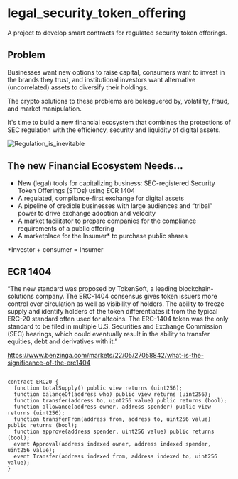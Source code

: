 # legal_security_token_offering
A project to develop smart contracts for regulated security token offerings.

## Problem

Businesses want new options to raise capital, consumers want to invest in the brands they trust, and institutional investors want alternative (uncorrelated) assets to diversify their holdings.

The crypto solutions to these problems are beleaguered by, volatility, fraud, and market manipulation.

It's time to build a new financial ecosystem that combines the protections of SEC regulation with the efficiency, security and liquidity of digital assets.

![Regulation_is_inevitable](https://user-images.githubusercontent.com/94941017/168478549-2edbe604-4bf7-4c07-9607-1172dc89dff0.png)

## The new Financial Ecosystem Needs…

* New (legal) tools for capitalizing business: SEC-registered Security Token Offerings (STOs) using ECR 1404
* A regulated, compliance-first exchange for digital assets
* A pipeline of credible businesses with large audiences and “tribal” power to drive exchange adoption and velocity
* A market facilitator to prepare companies for the compliance requirements of a public offering
* A marketplace for the Insumer* to purchase public shares

*Investor + consumer = Insumer

## ECR 1404

“The new standard was proposed by TokenSoft, a leading blockchain-solutions company. The ERC-1404 consensus gives token issuers more control over circulation as well as visibility of holders. The ability to freeze supply and identify holders of the token differentiates it from the typical ERC-20 standard often used for altcoins. The ERC-1404 token was the only standard to be filed in multiple U.S. Securities and Exchange Commission (SEC) hearings, which could eventually result in the ability to transfer equities, debt and derivatives with it.”

https://www.benzinga.com/markets/22/05/27058842/what-is-the-significance-of-the-erc1404

```

contract ERC20 {
  function totalSupply() public view returns (uint256);
  function balanceOf(address who) public view returns (uint256);
  function transfer(address to, uint256 value) public returns (bool);
  function allowance(address owner, address spender) public view returns (uint256);
  function transferFrom(address from, address to, uint256 value) public returns (bool);
  function approve(address spender, uint256 value) public returns (bool);
  event Approval(address indexed owner, address indexed spender, uint256 value);
  event Transfer(address indexed from, address indexed to, uint256 value);
}

```



